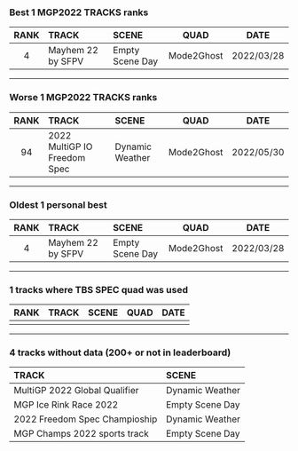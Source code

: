### Best 1 MGP2022 TRACKS ranks
|RANK|TRACK|SCENE|QUAD|DATE|
|:---:|:---|:---|:---:|:---:|
|4|Mayhem 22 by SFPV|Empty Scene Day|Mode2Ghost|2022/03/28|
---
### Worse 1 MGP2022 TRACKS ranks
|RANK|TRACK|SCENE|QUAD|DATE|
|:---:|:---|:---|:---:|:---:|
|94|2022 MultiGP IO Freedom Spec|Dynamic Weather|Mode2Ghost|2022/05/30|
---
### Oldest 1 personal best
|RANK|TRACK|SCENE|QUAD|DATE|
|:---:|:---|:---|:---:|:---:|
|4|Mayhem 22 by SFPV|Empty Scene Day|Mode2Ghost|2022/03/28|
---
### 1 tracks where TBS SPEC quad was used
|RANK|TRACK|SCENE|QUAD|DATE|
|:---:|:---|:---|:---:|:---:|
||||||
---
### 4 tracks without data (200+ or not in leaderboard)
|TRACK|SCENE|
|:---|:---|
|MultiGP 2022 Global Qualifier|Dynamic Weather|
|MGP Ice Rink Race 2022|Empty Scene Day|
|2022 Freedom Spec Champioship|Dynamic Weather|
|MGP Champs 2022 sports track|Empty Scene Day|
